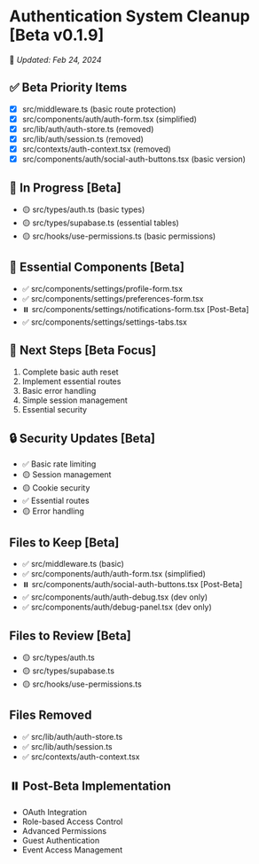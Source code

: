 # Authentication System Cleanup [Beta v0.1.9]
📅 *Updated: Feb 24, 2024*

## ✅ Beta Priority Items
- [x] src/middleware.ts (basic route protection)
- [x] src/components/auth/auth-form.tsx (simplified)
- [x] src/lib/auth/auth-store.ts (removed)
- [x] src/lib/auth/session.ts (removed)
- [x] src/contexts/auth-context.tsx (removed)
- [x] src/components/auth/social-auth-buttons.tsx (basic version)

## 🔄 In Progress [Beta]
- 🟡 src/types/auth.ts (basic types)
- 🟡 src/types/supabase.ts (essential tables)
- 🟡 src/hooks/use-permissions.ts (basic permissions)

## 🎯 Essential Components [Beta]
- ✅ src/components/settings/profile-form.tsx
- ✅ src/components/settings/preferences-form.tsx
- ⏸️ src/components/settings/notifications-form.tsx [Post-Beta]
- ✅ src/components/settings/settings-tabs.tsx

## 🚀 Next Steps [Beta Focus]
1. Complete basic auth reset
2. Implement essential routes
3. Basic error handling
4. Simple session management
5. Essential security

## 🔒 Security Updates [Beta]
- ✅ Basic rate limiting
- 🟡 Session management
- 🟡 Cookie security
- ✅ Essential routes
- 🟡 Error handling

## Files to Keep [Beta]
- ✅ src/middleware.ts (basic)
- ✅ src/components/auth/auth-form.tsx (simplified)
- ⏸️ src/components/auth/social-auth-buttons.tsx [Post-Beta]
- ✅ src/components/auth/auth-debug.tsx (dev only)
- ✅ src/components/auth/debug-panel.tsx (dev only)

## Files to Review [Beta]
- 🟡 src/types/auth.ts
- 🟡 src/types/supabase.ts
- 🟡 src/hooks/use-permissions.ts

## Files Removed
- ✅ src/lib/auth/auth-store.ts
- ✅ src/lib/auth/session.ts
- ✅ src/contexts/auth-context.tsx

## ⏸️ Post-Beta Implementation
- OAuth Integration
- Role-based Access Control
- Advanced Permissions
- Guest Authentication
- Event Access Management 